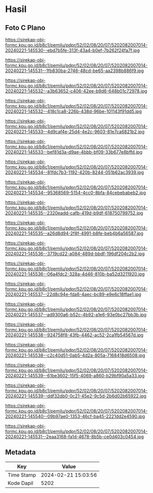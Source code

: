 # Hasil

## Foto C Plano

https://sirekap-obj-formc.kpu.go.id/b8c1/pemilu/pdpr/52/02/08/20/07/5202082007014-20240221-145530--ebd7b5fe-313f-43a4-b0ef-7b262f24fa7f.jpg

https://sirekap-obj-formc.kpu.go.id/b8c1/pemilu/pdpr/52/02/08/20/07/5202082007014-20240221-145531--1fb830ba-2746-48cd-be65-aa2398b886f9.jpg

https://sirekap-obj-formc.kpu.go.id/b8c1/pemilu/pdpr/52/02/08/20/07/5202082007014-20240221-145532--a3b63652-c406-42ee-b9d6-648b01c72978.jpg

https://sirekap-obj-formc.kpu.go.id/b8c1/pemilu/pdpr/52/02/08/20/07/5202082007014-20240221-145532--418c1ca8-226b-438d-96be-101143f91dd5.jpg

https://sirekap-obj-formc.kpu.go.id/b8c1/pemilu/pdpr/52/02/08/20/07/5202082007014-20240221-145533--4d9caf4e-25d4-4e2c-9603-81e7ca6821b2.jpg

https://sirekap-obj-formc.kpu.go.id/b8c1/pemilu/pdpr/52/02/08/20/07/5202082007014-20240221-145533--bef81d3a-d9ae-4bbb-bf09-33b677e8bffd.jpg

https://sirekap-obj-formc.kpu.go.id/b8c1/pemilu/pdpr/52/02/08/20/07/5202082007014-20240221-145534--81fdc7b3-1192-420b-8244-051b62ac3939.jpg

https://sirekap-obj-formc.kpu.go.id/b8c1/pemilu/pdpr/52/02/08/20/07/5202082007014-20240221-145534--95368569-5154-4cc0-8bfa-84cebebabeb2.jpg

https://sirekap-obj-formc.kpu.go.id/b8c1/pemilu/pdpr/52/02/08/20/07/5202082007014-20240221-145535--2320eadd-cafb-419d-b9df-618750799752.jpg

https://sirekap-obj-formc.kpu.go.id/b8c1/pemilu/pdpr/52/02/08/20/07/5202082007014-20240221-145535--a26d8d94-2f8f-4991-b8fe-beb4b6a56587.jpg

https://sirekap-obj-formc.kpu.go.id/b8c1/pemilu/pdpr/52/02/08/20/07/5202082007014-20240221-145536--3719cd22-a084-489d-bbdf-196df204c2b2.jpg

https://sirekap-obj-formc.kpu.go.id/b8c1/pemilu/pdpr/52/02/08/20/07/5202082007014-20240221-145536--06a4fdc2-328a-4d46-810b-ba52d3211920.jpg

https://sirekap-obj-formc.kpu.go.id/b8c1/pemilu/pdpr/52/02/08/20/07/5202082007014-20240221-145537--22d8c94e-fda6-4aec-bc89-e9e6c18ffae1.jpg

https://sirekap-obj-formc.kpu.go.id/b8c1/pemilu/pdpr/52/02/08/20/07/5202082007014-20240221-145537--ad9300a6-b52c-4b92-a1e6-93e0bc27bb3b.jpg

https://sirekap-obj-formc.kpu.go.id/b8c1/pemilu/pdpr/52/02/08/20/07/5202082007014-20240221-145538--924758f8-43fb-4462-ac52-2ca1fb54567d.jpg

https://sirekap-obj-formc.kpu.go.id/b8c1/pemilu/pdpr/52/02/08/20/07/5202082007014-20240221-145538--c2c40d51-0ab5-4d2a-805a-7168418d6508.jpg

https://sirekap-obj-formc.kpu.go.id/b8c1/pemilu/pdpr/52/02/08/20/07/5202082007014-20240221-145539--61be3602-15f5-4069-a860-b29bf90a5a33.jpg

https://sirekap-obj-formc.kpu.go.id/b8c1/pemilu/pdpr/52/02/08/20/07/5202082007014-20240221-145539--ddf32db0-0c21-45e2-9c5d-2b6d02b65922.jpg

https://sirekap-obj-formc.kpu.go.id/b8c1/pemilu/pdpr/52/02/08/20/07/5202082007014-20240221-145540--09b97ae0-1353-46cf-ba45-2221dd2e4590.jpg

https://sirekap-obj-formc.kpu.go.id/b8c1/pemilu/pdpr/52/02/08/20/07/5202082007014-20240221-145531--2eaa3168-fa1d-4678-8b5b-ce0d403c0454.jpg


## Metadata

| Key        | Value               |
| ---------- | ------------------- |
| Time Stamp | 2024-02-21 15:03:56 |
| Kode Dapil | 5202                |



